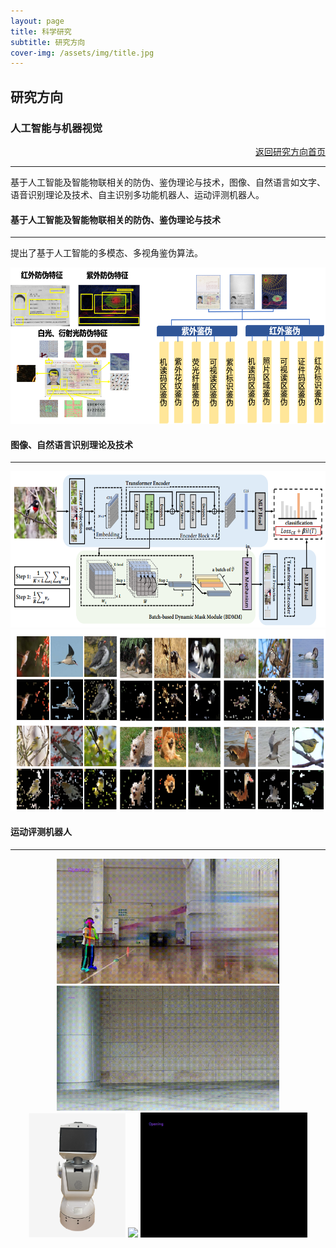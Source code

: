 ```yaml
---
layout: page
title: 科学研究
subtitle: 研究方向
cover-img: /assets/img/title.jpg
---
```

<!--
 * @Author: Conghao Wong
 * @Date: 2023-03-08 19:13:03
 * @LastEditors: Conghao Wong
 * @LastEditTime: 2023-03-12 19:58:26
 * @Description: file content
 * @Github: https://cocoon2wong.github.io
 * Copyright 2023 Conghao Wong, All Rights Reserved.
-->

<link rel="stylesheet" type="text/css" href="/assets/css/user.css">

## 研究方向

<div class="t_grid_back">
    <div>
        <h3>人工智能与机器视觉</h3>
    </div>
    <div align="right">
        <a class="btn btn-info btn-lg get-started-btn btn_dark" href="/researchs/researchs_index">返回研究方向首页</a>
    </div>
</div>

---

基于人工智能及智能物联相关的防伪、鉴伪理论与技术，图像、自然语言如文字、语音识别理论及技术、自主识别多功能机器人、运动评测机器人。

#### 基于人工智能及智能物联相关的防伪、鉴伪理论与技术
---

提出了基于人工智能的多模态、多视角鉴伪算法。

<div style="text-align: center;">
    <img style="height: 250px;" src="/assets/img/researchs/1/image001.png">
</div> 

#### 图像、自然语言识别理论及技术
---

<div style="text-align: center;">
    <img style="height: 250px;" src="/assets/img/researchs/1/image002.png">
    <img style="height: 290px;" src="/assets/img/researchs/1/image003.png">
</div> 
 

#### 运动评测机器人
---
 
<div style="text-align: center;">
    <img style="height: 200px;" src="/assets/img/researchs/1/image006.gif">
    <img style="height: 200px;" src="/assets/img/researchs/1/image007.gif">
    <img style="height: 200px;" src="/assets/img/researchs/1/image004.png">
    <img style="height: 200px;" src="/assets/img/researchs/1/image008.gif">
    <img style="height: 200px;" src="/assets/img/researchs/1/image009.gif">
</div> 
  
 
 
